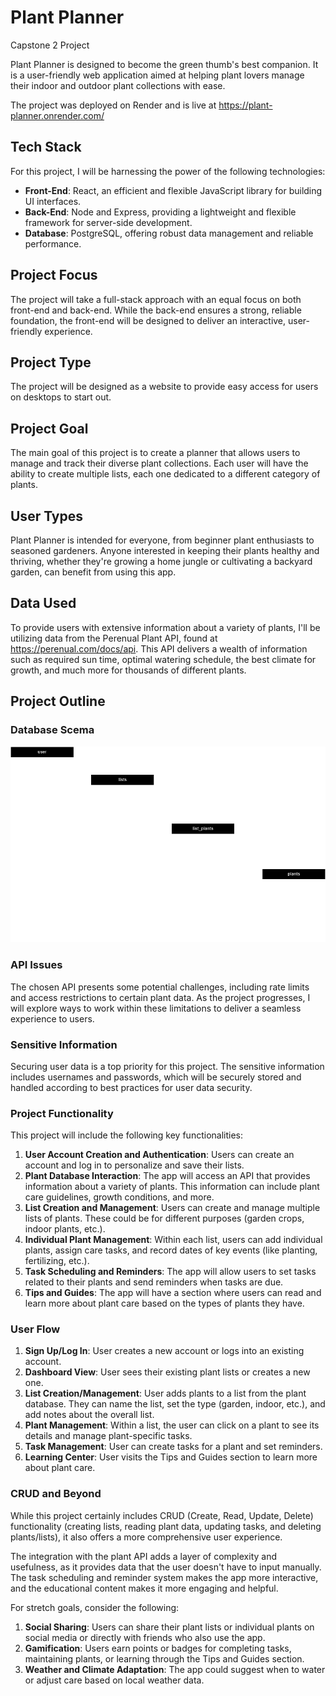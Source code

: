 # Plant Planner

Capstone 2 Project

Plant Planner is designed to become the green thumb's best companion. It is a user-friendly web application aimed at helping plant lovers manage their indoor and outdoor plant collections with ease.

The project was deployed on Render and is live at https://plant-planner.onrender.com/ 

## Tech Stack

For this project, I will be harnessing the power of the following technologies:

- **Front-End**: React, an efficient and flexible JavaScript library for building UI interfaces.
- **Back-End**: Node and Express, providing a lightweight and flexible framework for server-side development.
- **Database**: PostgreSQL, offering robust data management and reliable performance.

## Project Focus

The project will take a full-stack approach with an equal focus on both front-end and back-end. While the back-end ensures a strong, reliable foundation, the front-end will be designed to deliver an interactive, user-friendly experience.

## Project Type

The project will be designed as a website to provide easy access for users on desktops to start out.

## Project Goal

The main goal of this project is to create a planner that allows users to manage and track their diverse plant collections. Each user will have the ability to create multiple lists, each one dedicated to a different category of plants.

## User Types

Plant Planner is intended for everyone, from beginner plant enthusiasts to seasoned gardeners. Anyone interested in keeping their plants healthy and thriving, whether they're growing a home jungle or cultivating a backyard garden, can benefit from using this app.

## Data Used

To provide users with extensive information about a variety of plants, I'll be utilizing data from the Perenual Plant API, found at https://perenual.com/docs/api. This API delivers a wealth of information such as required sun time, optimal watering schedule, the best climate for growth, and much more for thousands of different plants.

## Project Outline 

### Database Scema

![Database Schema](images/plant-schema-1.png)

### API Issues

The chosen API presents some potential challenges, including rate limits and access restrictions to certain plant data. As the project progresses, I will explore ways to work within these limitations to deliver a seamless experience to users.

### Sensitive Information

Securing user data is a top priority for this project. The sensitive information includes usernames and passwords, which will be securely stored and handled according to best practices for user data security.

### Project Functionality

This project will include the following key functionalities:

1. **User Account Creation and Authentication**: Users can create an account and log in to personalize and save their lists. 
2. **Plant Database Interaction**: The app will access an API that provides information about a variety of plants. This information can include plant care guidelines, growth conditions, and more.
3. **List Creation and Management**: Users can create and manage multiple lists of plants. These could be for different purposes (garden crops, indoor plants, etc.). 
4. **Individual Plant Management**: Within each list, users can add individual plants, assign care tasks, and record dates of key events (like planting, fertilizing, etc.).
5. **Task Scheduling and Reminders**: The app will allow users to set tasks related to their plants and send reminders when tasks are due.
6. **Tips and Guides**: The app will have a section where users can read and learn more about plant care based on the types of plants they have.

### User Flow

1. **Sign Up/Log In**: User creates a new account or logs into an existing account.
2. **Dashboard View**: User sees their existing plant lists or creates a new one.
3. **List Creation/Management**: User adds plants to a list from the plant database. They can name the list, set the type (garden, indoor, etc.), and add notes about the overall list.
4. **Plant Management**: Within a list, the user can click on a plant to see its details and manage plant-specific tasks.
5. **Task Management**: User can create tasks for a plant and set reminders.
6. **Learning Center**: User visits the Tips and Guides section to learn more about plant care.

### CRUD and Beyond

While this project certainly includes CRUD (Create, Read, Update, Delete) functionality (creating lists, reading plant data, updating tasks, and deleting plants/lists), it also offers a more comprehensive user experience.

The integration with the plant API adds a layer of complexity and usefulness, as it provides data that the user doesn't have to input manually. The task scheduling and reminder system makes the app more interactive, and the educational content makes it more engaging and helpful.

For stretch goals, consider the following:

1. **Social Sharing**: Users can share their plant lists or individual plants on social media or directly with friends who also use the app.
2. **Gamification**: Users earn points or badges for completing tasks, maintaining plants, or learning through the Tips and Guides section.
3. **Weather and Climate Adaptation**: The app could suggest when to water or adjust care based on local weather data.

